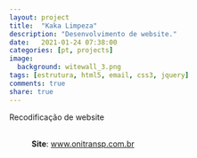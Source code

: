 ```yaml
---
layout: project
title:  "Kaka Limpeza"
description: "Desenvolvimento de website."
date:   2021-01-24 07:38:00
categories: [pt, projects]
image:
  background: witewall_3.png
tags: [estrutura, html5, email, css3, jquery]
comments: true
share: true
---
```

Recodificação de website
<br/>
<br/>
<figure>
	<a href="{{ site.url }}/images/posts/1611908780399.png">
		<img src="{{ site.url }}/images/posts/1611908780399.png" alt="">
	</a>
	<figcaption>
		<b>Site</b>: <a href="https://onitransp.com.br/" target="_new">www.onitransp.com.br</a></figcaption>
</figure>
<br/>
<br/>

